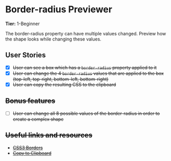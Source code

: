 # Border-radius Previewer

**Tier:** 1-Beginner

The border-radius property can have multiple values changed. Preview how the shape looks while changing these values.

## User Stories

- [x] <s>User can see a box which has a `border-radius` property applied to it
- [x] <s>User can change the 4 `border-radius` values that are applied to the box (top-left, top-right, bottom-left, bottom-right)</s>
- [x] <s>User can copy the resulting CSS to the clipboard</s>

## Bonus features

- [ ] User can change all 8 possible values of the border-radius in order to create a complex shape

## Useful links and resources

- [CSS3 Borders](https://www.w3schools.com/css/css3_borders.asp)
- [Copy to Clipboard](https://www.w3schools.com/howto/howto_js_copy_clipboard.asp)
